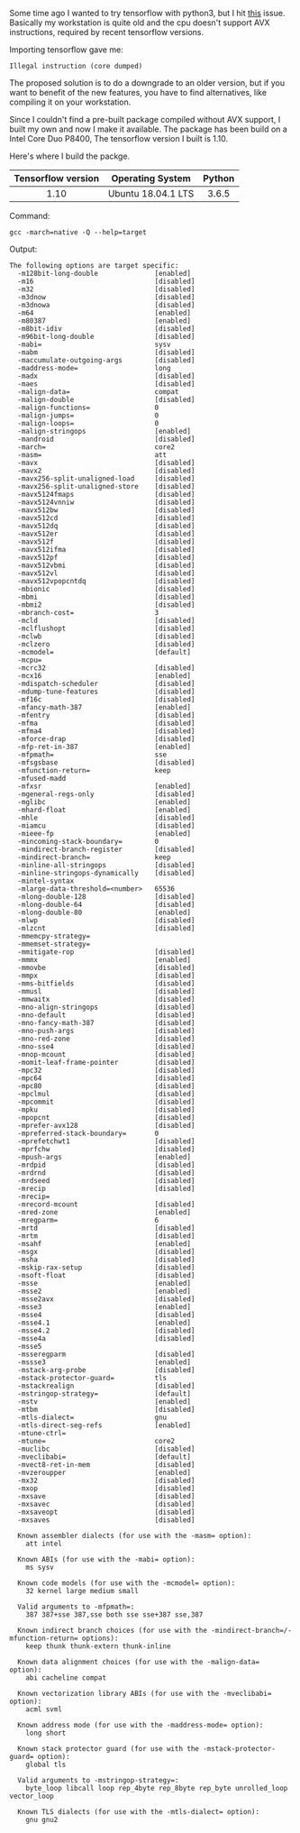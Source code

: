 Some time ago I wanted to try tensorflow with python3, but I hit [this](https://github.com/tensorflow/tensorflow/issues/17411) issue. Basically my workstation is quite old and the cpu doesn't support AVX instructions, required by recent tensorflow versions. 

Importing tensorflow gave me: 

    Illegal instruction (core dumped)

The proposed solution is to do a downgrade to an older version, but if you want to benefit of the new features, you have to find alternatives, like compiling it on your workstation.

Since I couldn't find a pre-built package compiled without AVX support, I built my own and now I make it available.
The package has been build on a Intel Core Duo P8400,
The tensorflow version I built is 1.10.

Here's where I build the packge.

| Tensorflow version  | Operating System  | Python  |  
|:-:|:-:|:-:|
| 1.10  | Ubuntu 18.04.1 LTS | 3.6.5  |

Command:

    gcc -march=native -Q --help=target

Output: 

    The following options are target specific:
      -m128bit-long-double        		[enabled]
      -m16                        		[disabled]
      -m32                        		[disabled]
      -m3dnow                     		[disabled]
      -m3dnowa                    		[disabled]
      -m64                        		[enabled]
      -m80387                     		[enabled]
      -m8bit-idiv                 		[disabled]
      -m96bit-long-double         		[disabled]
      -mabi=                      		sysv
      -mabm                       		[disabled]
      -maccumulate-outgoing-args  		[disabled]
      -maddress-mode=             		long
      -madx                       		[disabled]
      -maes                       		[disabled]
      -malign-data=               		compat
      -malign-double              		[disabled]
      -malign-functions=          		0
      -malign-jumps=              		0
      -malign-loops=              		0
      -malign-stringops           		[enabled]
      -mandroid                   		[disabled]
      -march=                     		core2
      -masm=                      		att
      -mavx                       		[disabled]
      -mavx2                      		[disabled]
      -mavx256-split-unaligned-load 	[disabled]
      -mavx256-split-unaligned-store 	[disabled]
      -mavx5124fmaps              		[disabled]
      -mavx5124vnniw              		[disabled]
      -mavx512bw                  		[disabled]
      -mavx512cd                  		[disabled]
      -mavx512dq                  		[disabled]
      -mavx512er                  		[disabled]
      -mavx512f                   		[disabled]
      -mavx512ifma                		[disabled]
      -mavx512pf                  		[disabled]
      -mavx512vbmi                		[disabled]
      -mavx512vl                  		[disabled]
      -mavx512vpopcntdq           		[disabled]
      -mbionic                    		[disabled]
      -mbmi                       		[disabled]
      -mbmi2                      		[disabled]
      -mbranch-cost=              		3
      -mcld                       		[disabled]
      -mclflushopt                		[disabled]
      -mclwb                      		[disabled]
      -mclzero                    		[disabled]
      -mcmodel=                   		[default]
      -mcpu=                      		
      -mcrc32                     		[disabled]
      -mcx16                      		[enabled]
      -mdispatch-scheduler        		[disabled]
      -mdump-tune-features        		[disabled]
      -mf16c                      		[disabled]
      -mfancy-math-387            		[enabled]
      -mfentry                    		[disabled]
      -mfma                       		[disabled]
      -mfma4                      		[disabled]
      -mforce-drap                		[disabled]
      -mfp-ret-in-387             		[enabled]
      -mfpmath=                   		sse
      -mfsgsbase                  		[disabled]
      -mfunction-return=          		keep
      -mfused-madd                		
      -mfxsr                      		[enabled]
      -mgeneral-regs-only         		[disabled]
      -mglibc                     		[enabled]
      -mhard-float                		[enabled]
      -mhle                       		[disabled]
      -miamcu                     		[disabled]
      -mieee-fp                   		[enabled]
      -mincoming-stack-boundary=  		0
      -mindirect-branch-register  		[disabled]
      -mindirect-branch=          		keep
      -minline-all-stringops      		[disabled]
      -minline-stringops-dynamically 	[disabled]
      -mintel-syntax              		
      -mlarge-data-threshold=<number> 	65536
      -mlong-double-128           		[disabled]
      -mlong-double-64            		[disabled]
      -mlong-double-80            		[enabled]
      -mlwp                       		[disabled]
      -mlzcnt                     		[disabled]
      -mmemcpy-strategy=          		
      -mmemset-strategy=          		
      -mmitigate-rop              		[disabled]
      -mmmx                       		[enabled]
      -mmovbe                     		[disabled]
      -mmpx                       		[disabled]
      -mms-bitfields              		[disabled]
      -mmusl                      		[disabled]
      -mmwaitx                    		[disabled]
      -mno-align-stringops        		[disabled]
      -mno-default                		[disabled]
      -mno-fancy-math-387         		[disabled]
      -mno-push-args              		[disabled]
      -mno-red-zone               		[disabled]
      -mno-sse4                   		[disabled]
      -mnop-mcount                		[disabled]
      -momit-leaf-frame-pointer   		[disabled]
      -mpc32                      		[disabled]
      -mpc64                      		[disabled]
      -mpc80                      		[disabled]
      -mpclmul                    		[disabled]
      -mpcommit                   		[disabled]
      -mpku                       		[disabled]
      -mpopcnt                    		[disabled]
      -mprefer-avx128             		[disabled]
      -mpreferred-stack-boundary= 		0
      -mprefetchwt1               		[disabled]
      -mprfchw                    		[disabled]
      -mpush-args                 		[enabled]
      -mrdpid                     		[disabled]
      -mrdrnd                     		[disabled]
      -mrdseed                    		[disabled]
      -mrecip                     		[disabled]
      -mrecip=                    		
      -mrecord-mcount             		[disabled]
      -mred-zone                  		[enabled]
      -mregparm=                  		6
      -mrtd                       		[disabled]
      -mrtm                       		[disabled]
      -msahf                      		[enabled]
      -msgx                       		[disabled]
      -msha                       		[disabled]
      -mskip-rax-setup            		[disabled]
      -msoft-float                		[disabled]
      -msse                       		[enabled]
      -msse2                      		[enabled]
      -msse2avx                   		[disabled]
      -msse3                      		[enabled]
      -msse4                      		[disabled]
      -msse4.1                    		[enabled]
      -msse4.2                    		[disabled]
      -msse4a                     		[disabled]
      -msse5                      		
      -msseregparm                		[disabled]
      -mssse3                     		[enabled]
      -mstack-arg-probe           		[disabled]
      -mstack-protector-guard=    		tls
      -mstackrealign              		[disabled]
      -mstringop-strategy=        		[default]
      -mstv                       		[enabled]
      -mtbm                       		[disabled]
      -mtls-dialect=              		gnu
      -mtls-direct-seg-refs       		[enabled]
      -mtune-ctrl=                		
      -mtune=                     		core2
      -muclibc                    		[disabled]
      -mveclibabi=                		[default]
      -mvect8-ret-in-mem          		[disabled]
      -mvzeroupper                		[enabled]
      -mx32                       		[disabled]
      -mxop                       		[disabled]
      -mxsave                     		[disabled]
      -mxsavec                    		[disabled]
      -mxsaveopt                  		[disabled]
      -mxsaves                    		[disabled]
    
      Known assembler dialects (for use with the -masm= option):
        att intel
    
      Known ABIs (for use with the -mabi= option):
        ms sysv
    
      Known code models (for use with the -mcmodel= option):
        32 kernel large medium small
    
      Valid arguments to -mfpmath=:
        387 387+sse 387,sse both sse sse+387 sse,387
    
      Known indirect branch choices (for use with the -mindirect-branch=/-mfunction-return= options):
        keep thunk thunk-extern thunk-inline
    
      Known data alignment choices (for use with the -malign-data= option):
        abi cacheline compat
    
      Known vectorization library ABIs (for use with the -mveclibabi= option):
        acml svml
    
      Known address mode (for use with the -maddress-mode= option):
        long short
    
      Known stack protector guard (for use with the -mstack-protector-guard= option):
        global tls
    
      Valid arguments to -mstringop-strategy=:
        byte_loop libcall loop rep_4byte rep_8byte rep_byte unrolled_loop vector_loop
    
      Known TLS dialects (for use with the -mtls-dialect= option):
        gnu gnu2


 

